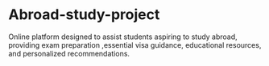# Abroad-study-project
Online platform designed to assist students aspiring to study abroad, providing exam preparation ,essential visa guidance, educational resources, and personalized recommendations.
